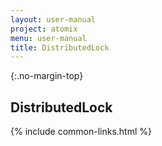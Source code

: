 ```yaml
---
layout: user-manual
project: atomix
menu: user-manual
title: DistributedLock
---
```


{:.no-margin-top}
## DistributedLock

{% include common-links.html %}
